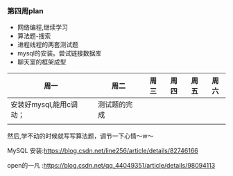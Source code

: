 ### 第四周plan
+ 网络编程,继续学习
+ 算法题-搜索
+ 进程线程的两套测试题
+ mysql的安装。尝试链接数据库
+ 聊天室的框架成型

| 周一 | 周二 | 周三 | 周四 | 周五 | 周六 |
|--|--|--|--|--|--|
| 安装好mysql,能用c调动；|  测试题的完成|  |  |  |  |
| |  |  |  |  |  |

然后,学不动的时候就写写算法题，调节一下心情～w～

MySQL 安装:https://blog.csdn.net/line256/article/details/82746166

open的一凡 :https://blog.csdn.net/qq_44049351/article/details/98094113
